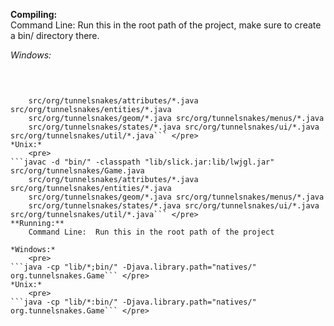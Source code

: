 **Compiling:**  
	Command Line:  Run this in the root path of the project, make sure to create a bin/ directory there.  

*Windows:*
	<pre>
```javac -d "bin/" -classpath "lib/slick.jar;lib/lwjgl.jar" src/org/tunnelsnakes/Game.java
	src/org/tunnelsnakes/attributes/*.java src/org/tunnelsnakes/entities/*.java
	src/org/tunnelsnakes/geom/*.java src/org/tunnelsnakes/menus/*.java
	src/org/tunnelsnakes/states/*.java src/org/tunnelsnakes/ui/*.java src/org/tunnelsnakes/util/*.java``` </pre>
*Unix:*
	<pre>
```javac -d "bin/" -classpath "lib/slick.jar:lib/lwjgl.jar" src/org/tunnelsnakes/Game.java
	src/org/tunnelsnakes/attributes/*.java src/org/tunnelsnakes/entities/*.java
	src/org/tunnelsnakes/geom/*.java src/org/tunnelsnakes/menus/*.java
	src/org/tunnelsnakes/states/*.java src/org/tunnelsnakes/ui/*.java src/org/tunnelsnakes/util/*.java``` </pre>
**Running:**  
	Command Line:  Run this in the root path of the project  
  
*Windows:*
	<pre>
```java -cp "lib/*;bin/" -Djava.library.path="natives/" org.tunnelsnakes.Game``` </pre> 
*Unix:*  
	<pre>
```java -cp "lib/*:bin/" -Djava.library.path="natives/" org.tunnelsnakes.Game``` </pre>